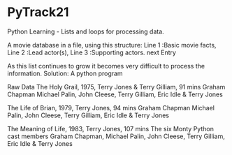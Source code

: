 # PyTrack21
Python Learning - Lists and loops for processing data.

A movie database in a file, using this structure:
  Line 1 :Basic movie facts,
  Line 2 :Lead actor(s),
  Line 3 :Supporting actors. 
  <line break>
  next Entry 
 
 As this list continues to grow it becomes very difficult to process the information.
 Solution: A python program
 
Raw Data
The Holy Grail, 1975, Terry Jones & Terry Gilliam, 91 mins
Graham Chapman
Michael Palin, John Cleese, Terry Gilliam, Eric Idle & Terry Jones

The Life of Brian, 1979, Terry Jones, 94 mins
Graham Chapman
Michael Palin, John Cleese, Terry Gilliam, Eric Idle & Terry Jones

The Meaning of Life, 1983, Terry Jones, 107 mins
The six Monty Python cast members
Graham Chapman, Michael Palin, John Cleese, Terry Gilliam, Eric Idle & Terry Jones


